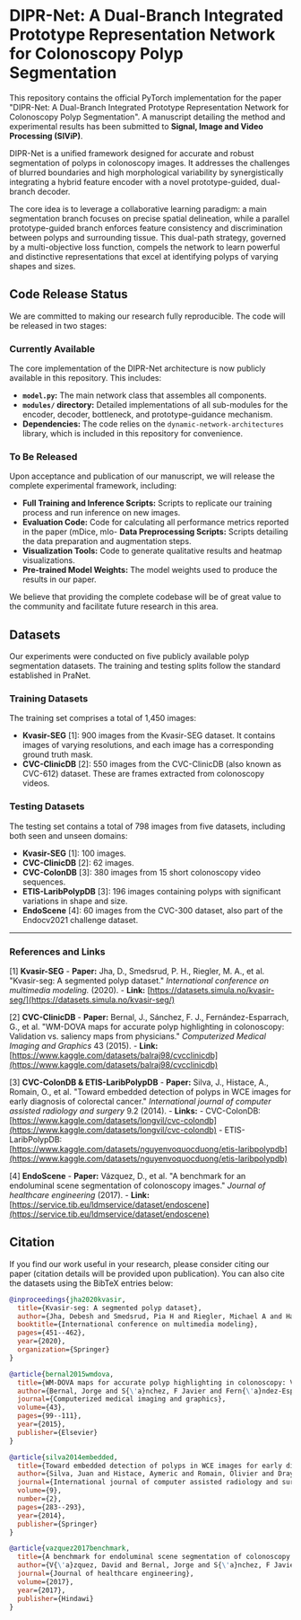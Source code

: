 # DIPR-Net: A Dual-Branch Integrated Prototype Representation Network for Colonoscopy Polyp Segmentation

This repository contains the official PyTorch implementation for the paper "DIPR-Net: A Dual-Branch Integrated Prototype Representation Network for Colonoscopy Polyp Segmentation". A manuscript detailing the method and experimental results has been submitted to **Signal, Image and Video Processing (SIViP)**.

DIPR-Net is a unified framework designed for accurate and robust segmentation of polyps in colonoscopy images. It addresses the challenges of blurred boundaries and high morphological variability by synergistically integrating a hybrid feature encoder with a novel prototype-guided, dual-branch decoder. 

The core idea is to leverage a collaborative learning paradigm: a main segmentation branch focuses on precise spatial delineation, while a parallel prototype-guided branch enforces feature consistency and discrimination between polyps and surrounding tissue. This dual-path strategy, governed by a multi-objective loss function, compels the network to learn powerful and distinctive representations that excel at identifying polyps of varying shapes and sizes.

## Code Release Status

We are committed to making our research fully reproducible. The code will be released in two stages:

### Currently Available
The core implementation of the DIPR-Net architecture is now publicly available in this repository. This includes:
- **`model.py`:** The main network class that assembles all components.
- **`modules/` directory:** Detailed implementations of all sub-modules for the encoder, decoder, bottleneck, and prototype-guidance mechanism.
- **Dependencies:** The code relies on the `dynamic-network-architectures` library, which is included in this repository for convenience.

### To Be Released
Upon acceptance and publication of our manuscript, we will release the complete experimental framework, including:
- **Full Training and Inference Scripts:** Scripts to replicate our training process and run inference on new images.
- **Evaluation Code:** Code for calculating all performance metrics reported in the paper (mDice, mIo- **Data Preprocessing Scripts:** Scripts detailing the data preparation and augmentation steps.
- **Visualization Tools:** Code to generate qualitative results and heatmap visualizations.
- **Pre-trained Model Weights:** The model weights used to produce the results in our paper.

We believe that providing the complete codebase will be of great value to the community and facilitate future research in this area.

## Datasets

Our experiments were conducted on five publicly available polyp segmentation datasets. The training and testing splits follow the standard established in PraNet.

### Training Datasets
The training set comprises a total of 1,450 images:
- **Kvasir-SEG** [1]: 900 images from the Kvasir-SEG dataset. It contains images of varying resolutions, and each image has a corresponding ground truth mask.
- **CVC-ClinicDB** [2]: 550 images from the CVC-ClinicDB (also known as CVC-612) dataset. These are frames extracted from colonoscopy videos.

### Testing Datasets
The testing set contains a total of 798 images from five datasets, including both seen and unseen domains:
- **Kvasir-SEG** [1]: 100 images.
- **CVC-ClinicDB** [2]: 62 images.
- **CVC-ColonDB** [3]: 380 images from 15 short colonoscopy video sequences.
- **ETIS-LaribPolypDB** [3]: 196 images containing polyps with significant variations in shape and size.
- **EndoScene** [4]: 60 images from the CVC-300 dataset, also part of the Endocv2021 challenge dataset.

---
### References and Links

[1] **Kvasir-SEG**
    - **Paper:** Jha, D., Smedsrud, P. H., Riegler, M. A., et al. "Kvasir-seg: A segmented polyp dataset." *International conference on multimedia modeling.* (2020).
    - **Link:** [https://datasets.simula.no/kvasir-seg/](https://datasets.simula.no/kvasir-seg/)

[2] **CVC-ClinicDB**
    - **Paper:** Bernal, J., Sánchez, F. J., Fernández-Esparrach, G., et al. "WM-DOVA maps for accurate polyp highlighting in colonoscopy: Validation vs. saliency maps from physicians." *Computerized Medical Imaging and Graphics* 43 (2015).
    - **Link:** [https://www.kaggle.com/datasets/balraj98/cvcclinicdb](https://www.kaggle.com/datasets/balraj98/cvcclinicdb)

[3] **CVC-ColonDB & ETIS-LaribPolypDB**
    - **Paper:** Silva, J., Histace, A., Romain, O., et al. "Toward embedded detection of polyps in WCE images for early diagnosis of colorectal cancer." *International journal of computer assisted radiology and surgery* 9.2 (2014).
    - **Links:**
        - CVC-ColonDB: [https://www.kaggle.com/datasets/longvil/cvc-colondb](https://www.kaggle.com/datasets/longvil/cvc-colondb)
        - ETIS-LaribPolypDB: [https://www.kaggle.com/datasets/nguyenvoquocduong/etis-laribpolypdb](https://www.kaggle.com/datasets/nguyenvoquocduong/etis-laribpolypdb)

[4] **EndoScene**
    - **Paper:** Vázquez, D., et al. "A benchmark for an endoluminal scene segmentation of colonoscopy images." *Journal of healthcare engineering* (2017).
    - **Link:** [https://service.tib.eu/ldmservice/dataset/endoscene](https://service.tib.eu/ldmservice/dataset/endoscene)

## Citation
If you find our work useful in your research, please consider citing our paper (citation details will be provided upon publication). You can also cite the datasets using the BibTeX entries below:

```bibtex
@inproceedings{jha2020kvasir,
  title={Kvasir-seg: A segmented polyp dataset},
  author={Jha, Debesh and Smedsrud, Pia H and Riegler, Michael A and Halvorsen, P{\aa}l and de Lange, Thomas and Johansen, Dag and Johansen, H{\aa}vard D},
  booktitle={International conference on multimedia modeling},
  pages={451--462},
  year={2020},
  organization={Springer}
}

@article{bernal2015wmdova,
  title={WM-DOVA maps for accurate polyp highlighting in colonoscopy: Validation vs. saliency maps from physicians},
  author={Bernal, Jorge and S{\'a}nchez, F Javier and Fern{\'a}ndez-Esparrach, Gloria and Gil, Debora and Rodr{\'\i}guez, Cristina and Vilarino, Fernando},
  journal={Computerized medical imaging and graphics},
  volume={43},
  pages={99--111},
  year={2015},
  publisher={Elsevier}
}

@article{silva2014embedded,
  title={Toward embedded detection of polyps in WCE images for early diagnosis of colorectal cancer},
  author={Silva, Juan and Histace, Aymeric and Romain, Olivier and Dray, Xavier and Granado, Bertrand},
  journal={International journal of computer assisted radiology and surgery},
  volume={9},
  number={2},
  pages={283--293},
  year={2014},
  publisher={Springer}
}

@article{vazquez2017benchmark,
  title={A benchmark for endoluminal scene segmentation of colonoscopy images},
  author={V{\'a}zquez, David and Bernal, Jorge and S{\'a}nchez, F Javier and Fern{\'a}ndez-Esparrach, Gloria and L{\'o}pez, Antonio M and Romero, Adriana and Drozdzal, Michal and Courville, Aaron},
  journal={Journal of healthcare engineering},
  volume={2017},
  year={2017},
  publisher={Hindawi}
}
